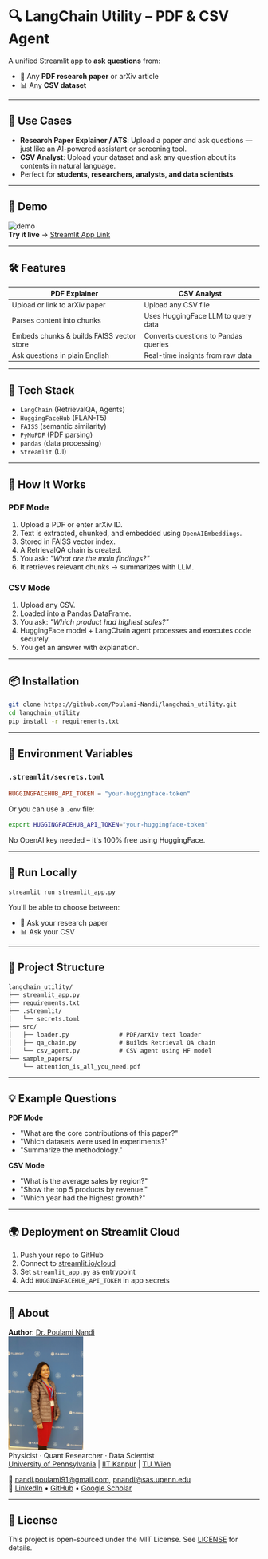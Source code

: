 # 🔍 LangChain Utility – PDF & CSV Agent

A unified Streamlit app to **ask questions** from:
- 📄 Any **PDF research paper** or arXiv article
- 📊 Any **CSV dataset**

---

## 🧠 Use Cases

- **Research Paper Explainer / ATS**: Upload a paper and ask questions — just like an AI-powered assistant or screening tool.
- **CSV Analyst**: Upload your dataset and ask any question about its contents in natural language.
- Perfect for **students, researchers, analysts, and data scientists**.

---

## 🎥 Demo

![demo](docs/demo.gif)  
**Try it live** → [Streamlit App Link](https://langchainutility-8jjzqtafi8cciy8jhqdjif.streamlit.app/)

---

## 🛠 Features

| PDF Explainer | CSV Analyst |
|---------------|-------------|
| Upload or link to arXiv paper | Upload any CSV file |
| Parses content into chunks | Uses HuggingFace LLM to query data |
| Embeds chunks & builds FAISS vector store | Converts questions to Pandas queries |
| Ask questions in plain English | Real-time insights from raw data |

---

## 🧱 Tech Stack

- `LangChain` (RetrievalQA, Agents)
- `HuggingFaceHub` (FLAN-T5)
- `FAISS` (semantic similarity)
- `PyMuPDF` (PDF parsing)
- `pandas` (data processing)
- `Streamlit` (UI)

---

## 🚦 How It Works

### PDF Mode
1. Upload a PDF or enter arXiv ID.
2. Text is extracted, chunked, and embedded using `OpenAIEmbeddings`.
3. Stored in FAISS vector index.
4. A RetrievalQA chain is created.
5. You ask: *"What are the main findings?"*
6. It retrieves relevant chunks → summarizes with LLM.

### CSV Mode
1. Upload any CSV.
2. Loaded into a Pandas DataFrame.
3. You ask: *"Which product had highest sales?"*
4. HuggingFace model + LangChain agent processes and executes code securely.
5. You get an answer with explanation.

---

## 📦 Installation

```bash
git clone https://github.com/Poulami-Nandi/langchain_utility.git
cd langchain_utility
pip install -r requirements.txt
```

---

## 🔐 Environment Variables

### `.streamlit/secrets.toml`
```toml
HUGGINGFACEHUB_API_TOKEN = "your-huggingface-token"
```

Or you can use a `.env` file:
```bash
export HUGGINGFACEHUB_API_TOKEN="your-huggingface-token"
```

No OpenAI key needed – it's 100% free using HuggingFace.

---

## 🧪 Run Locally

```bash
streamlit run streamlit_app.py
```

You'll be able to choose between:
- 🤖 Ask your research paper
- 📊 Ask your CSV

---

## 📁 Project Structure

```
langchain_utility/
├── streamlit_app.py
├── requirements.txt
├── .streamlit/
│   └── secrets.toml
├── src/
│   ├── loader.py              # PDF/arXiv text loader
│   ├── qa_chain.py            # Builds Retrieval QA chain
│   └── csv_agent.py           # CSV agent using HF model
└── sample_papers/
    └── attention_is_all_you_need.pdf
```

---

## 💡 Example Questions

**PDF Mode**
- "What are the core contributions of this paper?"
- "Which datasets were used in experiments?"
- "Summarize the methodology."

**CSV Mode**
- "What is the average sales by region?"
- "Show the top 5 products by revenue."
- "Which year had the highest growth?"

---

## 🌍 Deployment on Streamlit Cloud

1. Push your repo to GitHub
2. Connect to [streamlit.io/cloud](https://streamlit.io/cloud)
3. Set `streamlit_app.py` as entrypoint
4. Add `HUGGINGFACEHUB_API_TOKEN` in app secrets

---

## 🙋 About

**Author**: [Dr. Poulami Nandi](https://www.linkedin.com/in/poulami-nandi/)  
<img src="https://github.com/Poulami-Nandi/IV_surface_analyzer/raw/main/images/own/own_image.jpg" alt="Profile" width="150"/>  
Physicist · Quant Researcher · Data Scientist  
[University of Pennsylvania](https://live-sas-physics.pantheon.sas.upenn.edu/people/poulami-nandi) | [IIT Kanpur](https://www.iitk.ac.in/) | [TU Wien](http://www.itp.tuwien.ac.at/CPT/index.htm?date=201838&cats=xbrbknmztwd)

📧 [nandi.poulami91@gmail.com](mailto:nandi.poulami91@gmail.com), [pnandi@sas.upenn.edu](mailto:pnandi@sas.upenn.edu)  
🔗 [LinkedIn](https://www.linkedin.com/in/poulami-nandi-a8a12917b/) • [GitHub](https://github.com/Poulami-Nandi) • [Google Scholar](https://scholar.google.co.in/citations?user=bOYJeAYAAAAJ&hl=en)  

---

## 📄 License

This project is open-sourced under the MIT License. See [LICENSE](LICENSE) for details.
